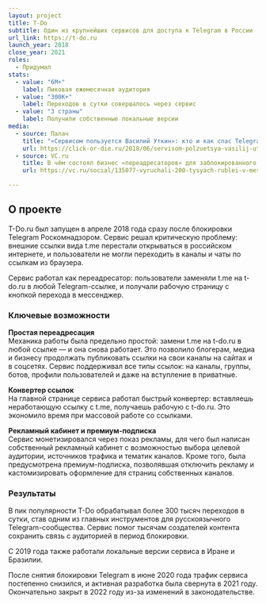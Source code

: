 ```yaml
---
layout: project
title: T-Do
subtitle: Один из крупнейших сервисов для доступа к Telegram в России
url_link: https://t-do.ru
launch_year: 2018
close_year: 2021
roles:
  - Придумал
stats:
  - value: "6M+"
    label: Пиковая ежемесячная аудитория
  - value: "300K+"
    label: Переходов в сутки совершалось через сервис
  - value: "3 страны"
    label: Получили собственные локальные версии
media:
  - source: Палач
    title: "«Сервисом пользуется Василий Уткин»: кто и как спас Telegram для внешнего мира"
    url: https://click-or-die.ru/2018/06/servisom-polzuetsya-vasilij-utkin-kto-i-kak-spas-telegram-dlya-vneshnego-mira/
  - source: VC.ru
    title: В чём состоял бизнес «переадресаторов» для заблокированного Telegram
    url: https://vc.ru/social/135077-vyruchali-200-tysyach-rublei-v-mesyac-rashodov-malo-v-chem-sostoyal-biznes-pereadresatorov-dlya-zablokirovannogo-telegram

---
```


## О проекте

T-Do.ru был запущен в апреле 2018 года сразу после блокировки Telegram Роскомнадзором. Сервис решал критическую проблему: внешние ссылки вида t.me перестали открываться в российском интернете, и пользователи не могли переходить в каналы и чаты по ссылкам из браузера.

Сервис работал как переадресатор: пользователи заменяли t.me на t-do.ru в любой Telegram-ссылке, и получали рабочую страницу с кнопкой перехода в мессенджер.

### Ключевые возможности

**Простая переадресация**  
Механика работы была предельно простой: замени t.me на t-do.ru в любой ссылке — и она снова работает. Это позволило блогерам, медиа и бизнесу продолжать публиковать ссылки на свои каналы на сайтах и в соцсетях. Сервис поддерживал все типы ссылок: на каналы, группы, ботов, профили пользователей и даже на вступление в приватные. 

**Конвертер ссылок**  
На главной странице сервиса работал быстрый конвертер: вставляешь неработающую ссылку с t.me, получаешь рабочую с t-do.ru. Это экономило время при массовой работе со ссылками.

**Рекламный кабинет и премиум-подписка**  
Сервис монетизировался через показ рекламы, для чего был написан собственный рекламный кабинет с возможностью выбора целевой аудитории, источников трафика и тематик каналов. Кроме того, была предусмотрена премиум-подписка, позволявшая отключить рекламу и кастомизировать оформление для страниц собственных каналов.

### Результаты

В пик популярности T-Do обрабатывал более 300 тысяч переходов в сутки, став одним из главных инструментов для русскоязычного Telegram-сообщества. Сервис помог тысячам создателей контента сохранить связь с аудиторией в период блокировки. 

С 2019 года также работали локальные версии сервиса в Иране и Бразилии.

После снятия блокировки Telegram в июне 2020 года трафик сервиса постепенно снизился, и активная разработка была свернута в 2021 году. Окончательно закрыт в 2022 году из-за изменений в законодательстве.


